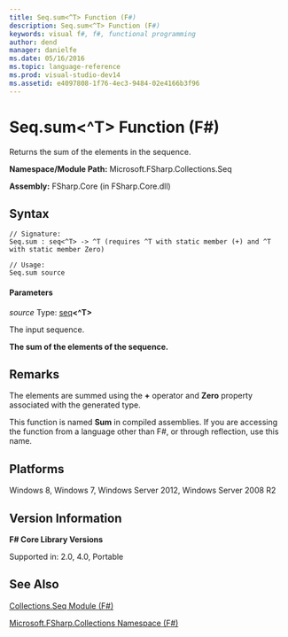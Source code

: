 ```yaml
---
title: Seq.sum<^T> Function (F#)
description: Seq.sum<^T> Function (F#)
keywords: visual f#, f#, functional programming
author: dend
manager: danielfe
ms.date: 05/16/2016
ms.topic: language-reference
ms.prod: visual-studio-dev14
ms.assetid: e4097808-1f76-4ec3-9484-02e4166b3f96 
---
```


# Seq.sum<^T> Function (F#)

Returns the sum of the elements in the sequence.

**Namespace/Module Path:** Microsoft.FSharp.Collections.Seq

**Assembly:** FSharp.Core (in FSharp.Core.dll)


## Syntax

```
// Signature:
Seq.sum : seq<^T> -> ^T (requires ^T with static member (+) and ^T with static member Zero)

// Usage:
Seq.sum source
```

#### Parameters
*source*
Type: [seq](https://msdn.microsoft.com/library/2f0c87c6-8a0d-4d33-92a6-10d1d037ce75)**&lt;^T&gt;**


The input sequence.



**The sum of the elements of the sequence.**
## Remarks
The elements are summed using the **+** operator and **Zero** property associated with the generated type.

This function is named **Sum** in compiled assemblies. If you are accessing the function from a language other than F#, or through reflection, use this name.


## Platforms
Windows 8, Windows 7, Windows Server 2012, Windows Server 2008 R2


## Version Information
**F# Core Library Versions**

Supported in: 2.0, 4.0, Portable




## See Also
[Collections.Seq Module &#40;F&#35;&#41;](Collections.Seq-Module-%5BFSharp%5D.md)

[Microsoft.FSharp.Collections Namespace &#40;F&#35;&#41;](Microsoft.FSharp.Collections-Namespace-%5BFSharp%5D.md)


